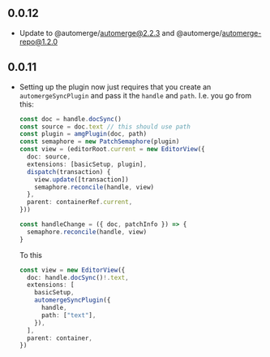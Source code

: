 ## 0.0.12

* Update to @automerge/automerge@2.2.3 and @automerge/automerge-repo@1.2.0

## 0.0.11

* Setting up the plugin now just requires that you create an
  `automergeSyncPlugin` and pass it the `handle` and `path`. I.e. you go from
  this:

  ```typescript
  const doc = handle.docSync()
  const source = doc.text // this should use path
  const plugin = amgPlugin(doc, path)
  const semaphore = new PatchSemaphore(plugin)
  const view = (editorRoot.current = new EditorView({
    doc: source,
    extensions: [basicSetup, plugin],
    dispatch(transaction) {
      view.update([transaction])
      semaphore.reconcile(handle, view)
    },
    parent: containerRef.current,
  }))

  const handleChange = ({ doc, patchInfo }) => {
    semaphore.reconcile(handle, view)
  }
  ```

  To this

  ```typescript
  const view = new EditorView({
    doc: handle.docSync()!.text,
    extensions: [
      basicSetup,
      automergeSyncPlugin({
        handle,
        path: ["text"],
      }),
    ],
    parent: container,
  })
  ```

